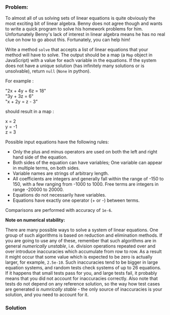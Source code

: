 ### Problem:
<p>To almost all of us solving sets of linear equations is quite obviously the most exciting bit of linear algebra. Benny does not agree though and wants to write a quick program to solve his homework problems for him. Unfortunately Benny&apos;s lack of interest in linear algebra means he has no real clue on how to go about this. Fortunately, you can help him!</p>
<p>Write a method <code>solve</code> that accepts a list of linear equations that your method will have to solve. The output should be a map (a <code>Map</code> object in JavaScript) with a value for each variable in the equations. If the system does not have a unique solution (has infinitely many solutions or is unsolvable), return <code>null</code> (<code>None</code> in python).</p>
<p>For example :  </p>
<p>&quot;2x + 4y + 6z = 18&quot;<br>&quot;3y + 3z = 6&quot;<br>&quot;x + 2y = z - 3&quot;</p>
<p>should result in a map :  </p>
<p>x = 2<br>y = -1<br>z = 3  </p>
<p>Possible input equations have the following rules:  </p>
<ul>
<li>Only the plus and minus operators are used on both the left and right hand side of the equation.  </li>
<li>Both sides of the equation can have variables; One variable can appear in multiple terms, on both sides.</li>
<li>Variable names are strings of arbitrary length.  </li>
<li>All coefficients are integers and generally fall within the range of -150 to 150, with a few ranging from -1000 to 1000. Free terms are integers in range -20000 to 20000.  </li>
<li>Equations do not necessarily have variables.  </li>
<li>Equations have exactly one operator (+ or -) between terms.  </li>
</ul>
<p>Comparisons are performed with accuracy of <code>1e-6</code>.</p>
<p><strong>Note on numerical stability:</strong></p>
<p>There are many possible ways to solve a system of linear equations. One group of such algorithms is based on reduction and elimination methods. If you are going to use any of these, remember that such algorithms are in general <em>numerically unstable</em>, i.e. division operations repeated over and over introduce inaccuracies which accumulate from row to row. As a result it might occur that some value which is expected to be zero is actually larger, for example, <code>2.5e-10</code>. Such inaccuracies tend to be bigger in large equation systems, and random tests check systems of up to 26 equations. If it happens that small tests pass for you, and large tests fail, it probably means that you did not account for inaccuracies correctly.
Also note that tests do not depend on any reference solution, so the way how test cases are generated <em>is numrically stable</em> - the only source of inaccuracies is your solution, and you need to account for it.</p>

### Solution